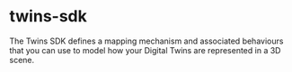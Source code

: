 # twins-sdk
The Twins SDK defines a mapping mechanism and associated behaviours that you can use to model how your Digital Twins are represented in a 3D scene.
